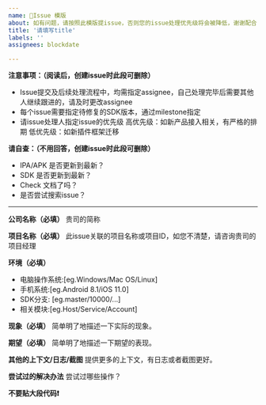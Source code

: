 ```yaml
---
name: 📝Issue 模版
about: 如有问题，请按照此模版提issue，否则您的issue处理优先级将会被降低，谢谢配合
title: '请填写title'
labels: ''
assignees: blockdate

---
```

**注意事项：（阅读后，创建issue时此段可删除）**
- Issue提交及后续处理流程中，均需指定assignee，自己处理完毕后需要其他人继续跟进的，请及时更改assignee
- 每个issue需要指定待修复的SDK版本，通过milestone指定
- 请issue处理人指定issue的优先级
        高优先级：如新产品接入相关，有严格的排期
        低优先级：如新插件框架迁移

**请自查：（不用回答，创建issue时此段可删除）**
- IPA/APK 是否更新到最新？
- SDK 是否更新到最新？
- Check 文档了吗？
- 是否尝试搜索issue？

---
**公司名称（必填）**
贵司的简称

**项目名称（必填）**
此issue关联的项目名称或项目ID，如您不清楚，请咨询贵司的项目经理

**环境（必填）**
- 电脑操作系统:[eg.Windows/Mac OS/Linux]
- 手机系统:[eg.Android 8.1/iOS 11.0]
- SDK分支: [eg.master/10000/...]
- 相关模块:[eg.Host/Service/Account]

**现象（必填）**
简单明了地描述一下实际的现象。

**期望（必填）**
简单明了地描述一下期望的表现。

**其他的上下文/日志/截图**
提供更多的上下文，有日志或者截图更好。

**尝试过的解决办法**
尝试过哪些操作？

**不要贴大段代码❗️**
